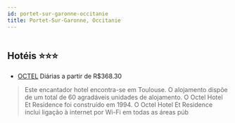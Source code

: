```yaml
---
id: portet-sur-garonne-occitanie
title: Portet-Sur-Garonne, Occitanie
---
```


<center><img src="http://www.hotelresb2b.com/images/hoteles/947346_foto_1.jpg" alt="" /></center>


## Hotéis ⭐️⭐️⭐️

-    [OCTEL](https://www.hurb.com/aud/https://www.hurb.com/hoteis/portet-sur-garonne/octel-JNP-JP872154?cmp=18055) Diárias a partir de R$368.30
   > Este encantador hotel encontra-se em Toulouse. O alojamento dispõe de um total de 60 agradáveis unidades de alojamento. O Octel Hotel Et Residence foi construído em 1994. O Octel Hotel Et Residence inclui ligação à internet por Wi-Fi em todas as áreas púb
